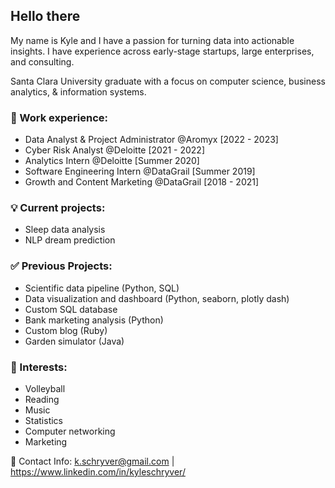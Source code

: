 ## **Hello there**

My name is Kyle and I have a passion for turning data into actionable insights. I have experience across early-stage startups, large enterprises, and consulting.

Santa Clara University graduate with a focus on computer science, business analytics, & information systems.

### 👔 Work experience:

* Data Analyst & Project Administrator @Aromyx [2022 - 2023]
* Cyber Risk Analyst @Deloitte [2021 - 2022]
* Analytics Intern @Deloitte [Summer 2020]
* Software Engineering Intern @DataGrail [Summer 2019]
* Growth and Content Marketing @DataGrail [2018 - 2021]

### 💡 Current projects:
* Sleep data analysis
* NLP dream prediction

### ✅ Previous Projects:
* Scientific data pipeline (Python, SQL)
* Data visualization and dashboard (Python, seaborn, plotly dash)
* Custom SQL database
* Bank marketing analysis (Python)
* Custom blog (Ruby)
* Garden simulator (Java)

### 🏐 Interests:

* Volleyball
* Reading
* Music
* Statistics
* Computer networking
* Marketing

📇 Contact Info: k.schryver@gmail.com | https://www.linkedin.com/in/kyleschryver/
